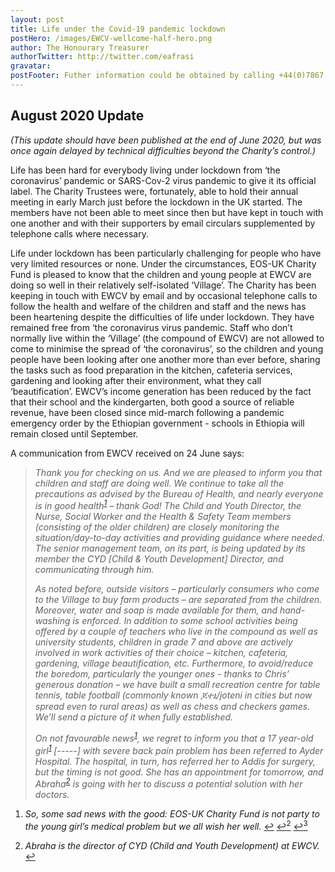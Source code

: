 ```yaml
---
layout: post
title: Life under the Covid-19 pandemic lockdown
postHero: /images/EWCV-wellcome-half-hero.png
author: The Honourary Treasurer
authorTwitter: http://twitter.com/eafrasi
gravatar: 
postFooter: Futher information could be obtained by calling +44(0)7867 727445 or at <a href="mailto:eosukcharityfund@gmail.com">eosukcharityfund@gmail.com</a>
---
```


<h2>August 2020 Update</h2>
<div>
<p><em>(This update should have been published at the end of June 2020, but was once again delayed by technical difficulties beyond the Charity’s control.)</em></p>

<p>Life has been hard for everybody living under lockdown from ‘the coronavirus’  pandemic or SARS-Cov-2 virus pandemic to give it its official label. The Charity Trustees were, fortunately, able to hold their annual meeting in early March just before the lockdown in the UK started. The members have not been able to meet since then but have kept in touch with one another and with their supporters by email circulars supplemented by telephone calls where necessary.</p>

<p>Life under lockdown has been particularly challenging for people who have very limited resources or none. Under the circumstances, EOS-UK Charity Fund is pleased to know that the children and young people at EWCV are doing so well in their relatively self-isolated ‘Village’. The Charity has been keeping in touch with EWCV by email and by occasional telephone calls to follow the health and welfare of the children and staff and the news has been heartening despite the difficulties of life under lockdown. They have remained free from ‘the coronavirus virus pandemic. Staff who don’t normally live within the ‘Village’ (the compound of EWCV) are not allowed to come to minimise the spread of  ‘the coronavirus’, so the children and young people have been looking after one another more than ever before, sharing the tasks such as food preparation in the kitchen, cafeteria services, gardening and looking after their environment, what they call ‘beautification’. EWCV’s income generation has been reduced by the fact that their school and the kindergarten, both good a source of reliable revenue, have been closed since mid-march following a pandemic emergency order by the Ethiopian government - schools in Ethiopia will remain closed until September.</p>

<p>A communication from EWCV received on 24 June says:</p>

<blockquote>
<p><em>Thank you for checking on us. And we are pleased to inform you that children and staff are doing well. We continue to take all the precautions as advised by the Bureau of Health, and nearly everyone is in good health<sup id="fnref:1"><a href="#fn:1" class="footnote">1</a></sup> – thank God! The Child and Youth Director, the Nurse, Social Worker and the Health & Safety Team members (consisting of the older children) are closely monitoring the situation/day-to-day activities and providing guidance where needed. The senior management team, on its part, is being updated by its member the CYD [Child & Youth Development] Director, and communicating through him.</em></p>

<p><em>As noted before, outside visitors – particularly consumers who come to the Village to buy farm products – are separated from the children. Moreover, water and soap is made available for them, and hand-washing is enforced. In addition to some school activities being offered by a couple of teachers who live in the compound as well as university students, children in grade 7 and above are actively involved in work activities of their choice – kitchen, cafeteria, gardening, village beautification, etc. 
Furthermore, to avoid/reduce the boredom, particularly the younger ones -  thanks to Chris’ generous donation – we have built a small recreation centre for table tennis, table football (commonly known ጆተኒ/joteni in cities but now spread even to rural areas) as well as chess and checkers games. We’ll send a picture of it when fully established.</em></p>

<p><em>On not favourable news<sup id="fnref:1:1"><a href="#fn:1" class="footnote">1</a></sup>, we regret to inform you that a 17 year-old girl<sup id="fnref:1:2"><a href="#fn:1" class="footnote">1</a></sup> [-----] with severe back pain problem has been referred to Ayder Hospital. The hospital, in turn, has referred her to Addis for surgery, but the timing is not good. She has an appointment for tomorrow, and Abraha<sup id="fnref:2"><a href="#fn:2" class="footnote">2</a></sup> is going with her to discuss a potential solution with her doctors.</em></p>
</blockquote>
</div>   


<div class="footnotes">
  <ol>
    <li id="fn:1">
      <p><em>So, some sad news with the good: EOS-UK Charity Fund is not party to the young girl’s medical problem but we all wish her well.</em> <a href="#fnref:1" class="reversefootnote">&#8617;</a> <a href="#fnref:1:1" class="reversefootnote">&#8617;<sup>2</sup></a> <a href="#fnref:1:2" class="reversefootnote">&#8617;<sup>3</sup></a></p>
    </li>
    <li id="fn:2">
      <p><em>Abraha is the director of CYD (Child and Youth Development) at EWCV.</em> <a href="#fnref:2" class="reversefootnote">&#8617;</a></p>
    </li>
  </ol>
</div>
